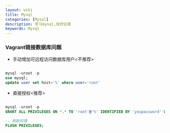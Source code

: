 ```yaml
---
layout: wiki
title: Mysql
categories: [Mysql]
description: 学习mysql,及时记录
keywords: Mysql
---
```


### Vagrant链接数据库问题

- 手动增加可远程访问数据库用户<不推荐>

```sql

mysql -uroot -p 
use mysql;
update user set host='%' where user='root'

```

- 直接授权<推荐>

```sql

mysql -uroot -p 
GRANT ALL PRIVILEGES ON *.* TO 'root'@'%' IDENTIFIED BY 'youpassword' WITH GRANT OPTION;

-- 刷新权限
FLUSH PRIVILEGES;

```